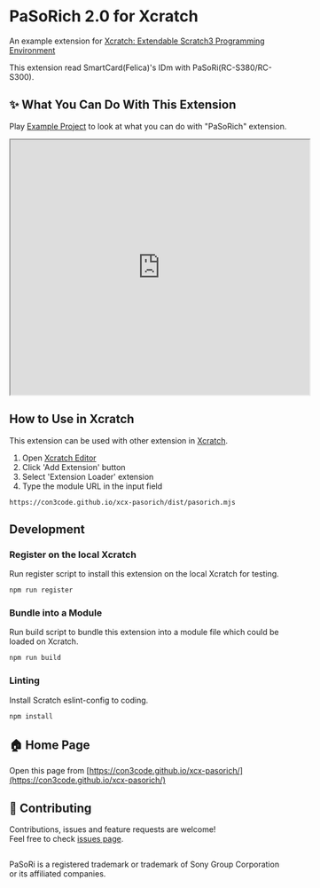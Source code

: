# PaSoRich 2.0 for Xcratch
An example extension for [Xcratch: Extendable Scratch3 Programming Environment](https://xcratch.github.io/)

This extension read SmartCard(Felica)'s IDm with PaSoRi(RC-S380/RC-S300).


## ✨ What You Can Do With This Extension

Play [Example Project](https://xcratch.github.io/editor/#https://con3code.github.io/xcx-pasorich/projects/example.sb3) to look at what you can do with "PaSoRich" extension. 
<iframe src="https://xcratch.github.io/editor/player#https://con3code.github.io/xcx-pasorich/projects/example.sb3" width="540px" height="460px"></iframe>


## How to Use in Xcratch

This extension can be used with other extension in [Xcratch](https://xcratch.github.io/). 
1. Open [Xcratch Editor](https://xcratch.github.io/editor)
2. Click 'Add Extension' button
3. Select 'Extension Loader' extension
4. Type the module URL in the input field 
```
https://con3code.github.io/xcx-pasorich/dist/pasorich.mjs
```

## Development

### Register on the local Xcratch

Run register script to install this extension on the local Xcratch for testing.

```sh
npm run register
```

### Bundle into a Module

Run build script to bundle this extension into a module file which could be loaded on Xcratch.

```sh
npm run build
```

### Linting

Install Scratch eslint-config to coding.

```sh
npm install
```


## 🏠 Home Page

Open this page from [https://con3code.github.io/xcx-pasorich/](https://con3code.github.io/xcx-pasorich/)


## 🤝 Contributing

Contributions, issues and feature requests are welcome!<br />Feel free to check [issues page](https://github.com/con3code/xcx-pasorich/issues). 


## 

PaSoRi is a registered trademark or trademark of Sony Group Corporation or its affiliated companies.
